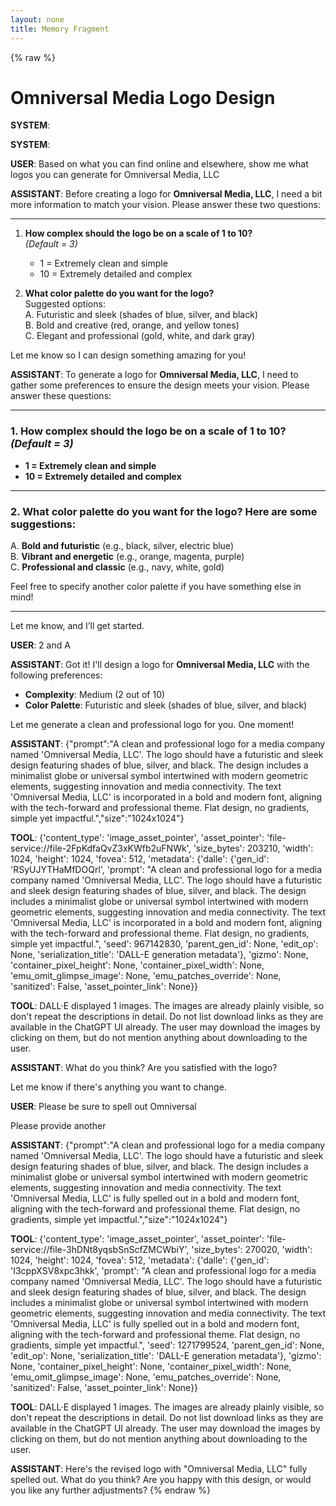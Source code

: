 ```yaml
---
layout: none
title: Memory Fragment
---
```


{% raw %}
# Omniversal Media Logo Design

**SYSTEM**: 

**SYSTEM**: 

**USER**: Based on what you can find online and elsewhere, show me what logos you can generate for Omniversal Media, LLC

**ASSISTANT**: Before creating a logo for **Omniversal Media, LLC**, I need a bit more information to match your vision. Please answer these two questions:

---

1) **How complex should the logo be on a scale of 1 to 10?**  
   *(Default = 3)*  
   - 1 = Extremely clean and simple  
   - 10 = Extremely detailed and complex  

2) **What color palette do you want for the logo?**  
   Suggested options:  
   A. Futuristic and sleek (shades of blue, silver, and black)  
   B. Bold and creative (red, orange, and yellow tones)  
   C. Elegant and professional (gold, white, and dark gray)  

Let me know so I can design something amazing for you!

**ASSISTANT**: To generate a logo for **Omniversal Media, LLC**, I need to gather some preferences to ensure the design meets your vision. Please answer these questions:

---

### 1. How complex should the logo be on a scale of 1 to 10? *(Default = 3)*
- **1 = Extremely clean and simple**
- **10 = Extremely detailed and complex**

---

### 2. What color palette do you want for the logo? Here are some suggestions:
A. **Bold and futuristic** (e.g., black, silver, electric blue)  
B. **Vibrant and energetic** (e.g., orange, magenta, purple)  
C. **Professional and classic** (e.g., navy, white, gold)

Feel free to specify another color palette if you have something else in mind!

---

Let me know, and I’ll get started.

**USER**: 2 and A

**ASSISTANT**: Got it! I'll design a logo for **Omniversal Media, LLC** with the following preferences:

- **Complexity**: Medium (2 out of 10)  
- **Color Palette**: Futuristic and sleek (shades of blue, silver, and black)

Let me generate a clean and professional logo for you. One moment!

**ASSISTANT**: {"prompt":"A clean and professional logo for a media company named 'Omniversal Media, LLC'. The logo should have a futuristic and sleek design featuring shades of blue, silver, and black. The design includes a minimalist globe or universal symbol intertwined with modern geometric elements, suggesting innovation and media connectivity. The text 'Omniversal Media, LLC' is incorporated in a bold and modern font, aligning with the tech-forward and professional theme. Flat design, no gradients, simple yet impactful.","size":"1024x1024"}

**TOOL**: {'content_type': 'image_asset_pointer', 'asset_pointer': 'file-service://file-2FpKdfaQvZ3xKWfb2uFNWk', 'size_bytes': 203210, 'width': 1024, 'height': 1024, 'fovea': 512, 'metadata': {'dalle': {'gen_id': 'RSyUJYTHaMfDOQrl', 'prompt': "A clean and professional logo for a media company named 'Omniversal Media, LLC'. The logo should have a futuristic and sleek design featuring shades of blue, silver, and black. The design includes a minimalist globe or universal symbol intertwined with modern geometric elements, suggesting innovation and media connectivity. The text 'Omniversal Media, LLC' is incorporated in a bold and modern font, aligning with the tech-forward and professional theme. Flat design, no gradients, simple yet impactful.", 'seed': 967142830, 'parent_gen_id': None, 'edit_op': None, 'serialization_title': 'DALL-E generation metadata'}, 'gizmo': None, 'container_pixel_height': None, 'container_pixel_width': None, 'emu_omit_glimpse_image': None, 'emu_patches_override': None, 'sanitized': False, 'asset_pointer_link': None}}

**TOOL**: 
DALL·E displayed 1 images. The images are already plainly visible, so don't repeat the descriptions in detail. Do not list download links as they are available in the ChatGPT UI already. The user may download the images by clicking on them, but do not mention anything about downloading to the user.

**ASSISTANT**: What do you think? Are you satisfied with the logo?

Let me know if there's anything you want to change.

**USER**: Please be sure to spell out Omniversal

Please provide another

**ASSISTANT**: {"prompt":"A clean and professional logo for a media company named 'Omniversal Media, LLC'. The logo should have a futuristic and sleek design featuring shades of blue, silver, and black. The design includes a minimalist globe or universal symbol intertwined with modern geometric elements, suggesting innovation and media connectivity. The text 'Omniversal Media, LLC' is fully spelled out in a bold and modern font, aligning with the tech-forward and professional theme. Flat design, no gradients, simple yet impactful.","size":"1024x1024"}

**TOOL**: {'content_type': 'image_asset_pointer', 'asset_pointer': 'file-service://file-3hDNt8yqsbSnScfZMCWbiY', 'size_bytes': 270020, 'width': 1024, 'height': 1024, 'fovea': 512, 'metadata': {'dalle': {'gen_id': 'I3cppXSV8xpc3hkk', 'prompt': "A clean and professional logo for a media company named 'Omniversal Media, LLC'. The logo should have a futuristic and sleek design featuring shades of blue, silver, and black. The design includes a minimalist globe or universal symbol intertwined with modern geometric elements, suggesting innovation and media connectivity. The text 'Omniversal Media, LLC' is fully spelled out in a bold and modern font, aligning with the tech-forward and professional theme. Flat design, no gradients, simple yet impactful.", 'seed': 1271799524, 'parent_gen_id': None, 'edit_op': None, 'serialization_title': 'DALL-E generation metadata'}, 'gizmo': None, 'container_pixel_height': None, 'container_pixel_width': None, 'emu_omit_glimpse_image': None, 'emu_patches_override': None, 'sanitized': False, 'asset_pointer_link': None}}

**TOOL**: 
DALL·E displayed 1 images. The images are already plainly visible, so don't repeat the descriptions in detail. Do not list download links as they are available in the ChatGPT UI already. The user may download the images by clicking on them, but do not mention anything about downloading to the user.

**ASSISTANT**: Here's the revised logo with "Omniversal Media, LLC" fully spelled out. What do you think? Are you happy with this design, or would you like any further adjustments?
{% endraw %}

